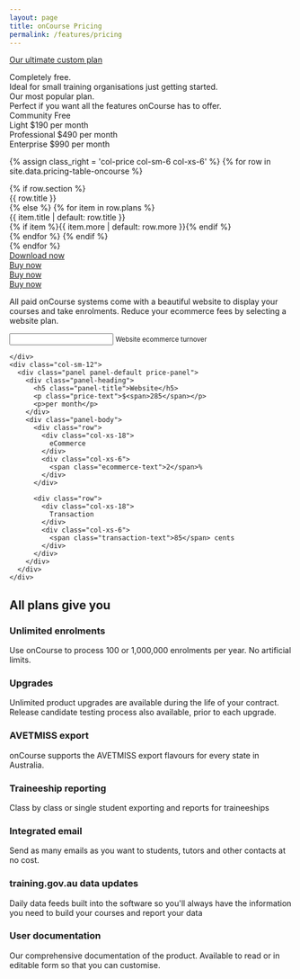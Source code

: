 ```yaml
---
layout: page
title: onCourse Pricing
permalink: /features/pricing
---
```


<a role="button" href="{{base}}/pricing/ultimate" class="btn btn-secondary pull-xs-right">Our ultimate custom plan</a>

<div class="clearfix pricing-container">
  <div class="row-item row-simple-text">
    <div class="col-price col-sm-6 col-xs-6 col-item-1">
      Completely free.
    </div>
    <div class="col-price col-sm-6 col-xs-6 col-item-2">
      Ideal for small training organisations just getting started.
    </div>
    <div class="col-price col-sm-6 col-xs-6 col-item-3">
      Our most popular plan.
    </div>
    <div class="col-price col-sm-6 col-xs-6 col-item-4">
      Perfect if you want all the features onCourse has to offer.
    </div>
  </div>

  <div class="row-item row-price-block">
    <div class="col-price col-sm-6 col-xs-6 col-item-1">
      <span class="col-label">Community</span>
      <span class="col-rate">Free</span>
      <span class="col-text">&nbsp;</span>
    </div>
    <div class="col-price col-sm-6 col-xs-6 col-item-2 item-highlight">
      <span class="col-label">Light</span>
      <span class="col-rate">$190</span>
      <span class="col-text">per month</span>
    </div>
    <div class="col-price col-sm-6 col-xs-6 col-item-3">
      <span class="col-label">Professional</span>
      <span class="col-rate">$490</span>
      <span class="col-text">per month</span>
    </div>
    <div class="col-price col-sm-6 col-xs-6 col-item-4">
      <span class="col-label">Enterprise</span>
      <span class="col-rate">$990</span>
      <span class="col-text">per month</span>
    </div>
  </div>

{% assign class_right = 'col-price col-sm-6 col-xs-6' %}
{% for row in site.data.pricing-table-oncourse %}
  <div class="row-item row-details row-item-{{ forloop.index }}">
    {% if row.section %}
      <div class="{{ class_right }} col-item-{{ forloop.index }} highlight">{{ row.title }}</div>
    {% else %}
      {% for item in row.plans %}
        <div class="{{ class_right }} col-item-{{ forloop.index }}">
          <span class="col-desc{% unless item %} has-no-plan{% endunless %}">
            {{ item.title | default: row.title }}<i class="app-icon icon-arrow-bottom"></i>
          </span>
          <div class="plan-details">
            {% if item %}{{ item.more | default: row.more }}{% endif %}
          </div>
        </div>
      {% endfor %}
    {% endif %}
  </div>
{% endfor %}

  <div class="row-item">
    <div class="col-price col-sm-6 col-xs-6 col-item-1">
      <a role="button" href="{{base}}/download" class="btn btn-secondary">Download now</a>
    </div>
    <div class="col-price col-sm-6 col-xs-6 col-item-2 item-highlight">
      <a role="button" href="{{base}}/buy" class="btn btn-primary">Buy now</a>
    </div>
    <div class="col-price col-sm-6 col-xs-6 col-item-3">
      <a role="button" href="{{base}}/buy" class="btn btn-primary">Buy now</a>
    </div>
    <div class="col-price col-sm-6 col-xs-6 col-item-4">
      <a role="button" href="{{base}}/buy" class="btn btn-primary">Buy now</a>
    </div>
  </div>


</div>

<div class="pricing-calculation">

  <div class="row">
    <div class="col-sm-12">
      <p>
        All paid onCourse systems come with a beautiful website to display your courses and take enrolments. Reduce your ecommerce fees by selecting a website plan.
      </p>
      <p></p>
      <input id="pricing-in-slider" data-slider-id='pricing-in-slider' type="text" data-slider-min="1" data-slider-max="4" data-slider-step="1" data-slider-value="1"/>
      <small>Website ecommerce turnover</small>

    </div>
    <div class="col-sm-12">
      <div class="panel panel-default price-panel">
        <div class="panel-heading">
          <h5 class="panel-title">Website</h5>
          <p class="price-text">$<span>285</span></p>
          <p>per month</p>
        </div>
        <div class="panel-body">
          <div class="row">
            <div class="col-xs-18">
              eCommerce
            </div>
            <div class="col-xs-6">
              <span class="ecommerce-text">2</span>%
            </div>
          </div>

          <div class="row">
            <div class="col-xs-18">
              Transaction
            </div>
            <div class="col-xs-6">
              <span class="transaction-text">85</span> cents
            </div>
          </div>
        </div>
      </div>
    </div>
  </div>

</div>


<h2>All plans give you</h2>

<h3>Unlimited enrolments</h3>
<p>Use onCourse to process 100 or 1,000,000 enrolments per year. No artificial limits.</p>

<h3>Upgrades</h3>
<p>Unlimited product upgrades are available during the life of your contract. Release candidate testing process also available, prior to each upgrade.</p>


<h3>AVETMISS export</h3>
<p>onCourse supports the AVETMISS export flavours for every state in Australia.</p>


<h3>Traineeship reporting</h3>
<p>Class by class or single student exporting and reports for traineeships</p>

<h3>Integrated email</h3>
<p>Send as many emails as you want to students, tutors and other contacts at no cost.


<h3>training.gov.au data updates</h3>
<p>Daily data feeds built into the software so you'll always have the information you need to build your courses and report your data</p>

<h3>User documentation</h3>
<p>Our comprehensive documentation of the product. Available to read or in editable form so that you can customise.</p>